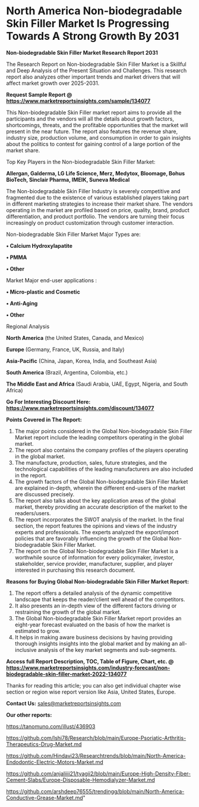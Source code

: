 # North America Non-biodegradable Skin Filler Market Is Progressing Towards A Strong Growth By 2031

<strong>Non-biodegradable Skin Filler Market Research Report 2031</strong>

The Research Report on Non-biodegradable Skin Filler Market is a Skillful and Deep Analysis of the Present Situation and Challenges. This research report also analyzes other important trends and market drivers that will affect market growth over 2025-2031.

<strong>Request Sample Report @ <a href=https://www.marketreportsinsights.com/sample/134077>https://www.marketreportsinsights.com/sample/134077</a></strong>

This Non-biodegradable Skin Filler market report aims to provide all the participants and the vendors will all the details about growth factors, shortcomings, threats, and the profitable opportunities that the market will present in the near future. The report also features the revenue share, industry size, production volume, and consumption in order to gain insights about the politics to contest for gaining control of a large portion of the market share.

Top Key Players in the Non-biodegradable Skin Filler Market:

<strong>Allergan, Galderma, LG Life Science, Merz, Medytox, Bloomage, Bohus BioTech, Sinclair Pharma, IMEIK, Suneva Medical</strong>

The Non-biodegradable Skin Filler Industry is severely competitive and fragmented due to the existence of various established players taking part in different marketing strategies to increase their market share. The vendors operating in the market are profiled based on price, quality, brand, product differentiation, and product portfolio. The vendors are turning their focus increasingly on product customization through customer interaction.

Non-biodegradable Skin Filler Market Major Types are:

<strong>• Calcium Hydroxylapatite

• PMMA

• Other</strong>

Market Major end-user applications :

<strong>• Micro-plastic and Cosmetic

• Anti-Aging

• Other</strong>

Regional Analysis

</u><strong><b>North America</b></strong> (the United States, Canada, and Mexico)

<strong><b>Europe </b></strong>(Germany, France, UK, Russia, and Italy)

<strong><b>Asia-Pacific</b></strong> (China, Japan, Korea, India, and Southeast Asia)

<strong><b>South America</b></strong> (Brazil, Argentina, Colombia, etc.)

<strong><b>The Middle East and Africa</b></strong> (Saudi Arabia, UAE, Egypt, Nigeria, and South Africa)

<strong>Go For Interesting Discount Here: <a href=https://www.marketreportsinsights.com/discount/134077>https://www.marketreportsinsights.com/discount/134077</a></strong>

<strong>Points Covered in The Report:</strong>
<ol>
  <li>The major points considered in the Global Non-biodegradable Skin Filler Market report include the leading competitors operating in the global market.</li>
  <li>The report also contains the company profiles of the players operating in the global market.</li>
  <li>The manufacture, production, sales, future strategies, and the technological capabilities of the leading manufacturers are also included in the report.</li>
  <li>The growth factors of the Global Non-biodegradable Skin Filler Market are explained in-depth, wherein the different end-users of the market are discussed precisely.</li>
  <li>The report also talks about the key application areas of the global market, thereby providing an accurate description of the market to the readers/users.</li>
  <li>The report incorporates the SWOT analysis of the market. In the final section, the report features the opinions and views of the industry experts and professionals. The experts analyzed the export/import policies that are favorably influencing the growth of the Global Non-biodegradable Skin Filler Market.</li>
  <li>The report on the Global Non-biodegradable Skin Filler Market is a worthwhile source of information for every policymaker, investor, stakeholder, service provider, manufacturer, supplier, and player interested in purchasing this research document.</li>
</ol>
<strong>Reasons for Buying Global Non-biodegradable Skin Filler Market Report:</strong>

<ol>
  <li>The report offers a detailed analysis of the dynamic competitive landscape that keeps the reader/client well ahead of the competitors.</li>
  <li>It also presents an in-depth view of the different factors driving or restraining the growth of the global market.</li>
  <li>The Global Non-biodegradable Skin Filler Market report provides an eight-year forecast evaluated on the basis of how the market is estimated to grow.</li>
  <li>It helps in making aware business decisions by having providing thorough insights insights into the global market and by making an all-inclusive analysis of the key market segments and sub-segments.</li>
</ol>
<strong>Access full Report Description, TOC, Table of Figure, Chart, etc. @ <a href=https://www.marketreportsinsights.com/industry-forecast/non-biodegradable-skin-filler-market-2022-134077>https://www.marketreportsinsights.com/industry-forecast/non-biodegradable-skin-filler-market-2022-134077</a></strong>


Thanks for reading this article; you can also get individual chapter wise section or region wise report version like Asia, United States, Europe.

<strong>Contact Us:</strong>
sales@marketreportsinsights.com

<strong>Our other reports:</strong>

<a href=https://tanomuno.com/illust/436903>https://tanomuno.com/illust/436903</a>

<a href=https://github.com/Ishi78/Research/blob/main/Europe-Psoriatic-Arthritis-Therapeutics-Drug-Market.md>https://github.com/Ishi78/Research/blob/main/Europe-Psoriatic-Arthritis-Therapeutics-Drug-Market.md</a>

<a href=https://github.com/Hindavi23/Researchtrends/blob/main/North-America-Endodontic-Electric-Motors-Market.md>https://github.com/Hindavi23/Researchtrends/blob/main/North-America-Endodontic-Electric-Motors-Market.md</a>

<a href=https://github.com/anjaliiii21/tyagii2/blob/main/Europe-High-Density-Fiber-Cement-Slabs/Europe-Disposable-Hemodialyzer-Market.md>https://github.com/anjaliiii21/tyagii2/blob/main/Europe-High-Density-Fiber-Cement-Slabs/Europe-Disposable-Hemodialyzer-Market.md</a>

<a href=https://github.com/arshdeep76555/trendingg/blob/main/North-America-Conductive-Grease-Market.md>https://github.com/arshdeep76555/trendingg/blob/main/North-America-Conductive-Grease-Market.md</a>"
